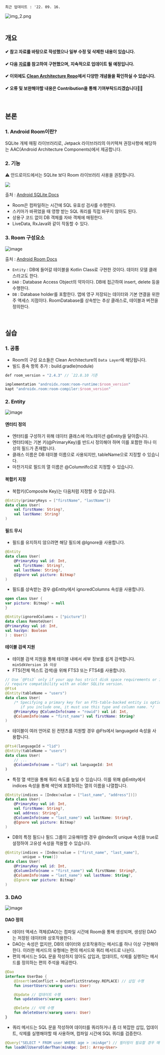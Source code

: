 `최근 업데이트 : '22. 09. 16.`

![img_2.png](https://resources.stdio.vn/content/article/luu-tru-du-lieu-voi-sqlite-trong-android/thumbnail-hd/blob-1605173321355@960x540.png)  
</br>

## 개요
#### ✔ 참고 자료를 바탕으로 작성했으나 일부 수정 및 삭제한 내용이 있습니다.
#### ✔ 다음 [자료](https://blog.yena.io/studynote/2018/09/08/Android-Kotlin-Room.html)를 참고하여 구현했으며, 지속적으로 업데이트 될 예정입니다.
#### ✔ 이외에도 [Clean Architecture Repo](https://github.com/woongcheol/Android-Clean-Architecture)에서 다양한 개념들을 확인하실 수 있습니다.
#### ✔ 오류 및 보완해야할 내용은 Contribution을 통해 기여부탁드리겠습니다🙇‍♂️
<br/>

## 본론
### 1. Android Room이란?
SQLite 개체 매핑 라이브러리로, Jetpack 라이브러리의 아키텍쳐 권장사항에 해당하는 AAC(Android Architecture Components)에서 제공합니다.
### 2. 기능
⚠ 안드로이드에서는 SQLite 보다 Room 라이브러리 사용을 권장합니다. 

![](https://user-images.githubusercontent.com/86638578/182986978-8d28e412-aa90-4d54-81da-ff06b7db4e9f.png)

출처 : [Android SQLite Docs](https://developer.android.com/training/data-storage/sqlite)

- Room은 컴파일하는 시간에 SQL 유효성 검사를 수행한다.
- 스키마가 바뀌었을 때 영향 받는 SQL 쿼리를 직접 바꾸지 않아도 된다.
- 상용구 코드 없이 DB 객체를 자바 객체에 매핑한다.
- LiveData, RxJava와 같이 작동할 수 있다.

### 3. Room 구성요소
![image](https://user-images.githubusercontent.com/86638578/183840483-0ef7506e-0e57-4ee2-bf02-4a2406109a47.png)

출처 : [Android Room Docs](https://developer.android.com/training/data-storage/room?hl=ko)

- `Entity` : DB에 들어갈 테이블을 Kotlin Class로 구현한 것이다. 데이터 모델 클래스라고도 한다.
- `DAO` : Database Access Object의 약자이다. DB에 접근하여 insert, delete 등을 수행한다.
- `DB` : Database holder를 포함한다. 앱에 영구 저장되는 데이터와 기본 연결을 위한 주 액세스 지점이다. RoomDatabase를 상속받는 추상 클래스로, 테이블과 버전을 정의한다.
<br/>

## 실습
### 1. 공통
- Room의 구성 요소들은 Clean Architecture의 `Data Layer`에 해당됩니다.
- 빌드 종속 항목 추가 : build.gradle(module)
```kotlin
def room_version = "2.4.3" // `22.8.10 기준

implementation "androidx.room:room-runtime:$room_version"
kapt "androidx.room:room-compiler:$room_version"
```

### 2. Entity
![image](https://user-images.githubusercontent.com/86638578/183840167-5c3724ec-d375-42d5-a6a2-2e31fddb12ce.png)

#### 엔터티 정의
- 엔터티를 구성하기 위해 데이터 클래스에 어노테이션 @Entity을 달아줍니다.  
- 엔터티에는 기본 키(@PrimaryKey)를 반드시 정의해야 하며 이를 포함한 하나 이상의 필드가 존재합니다.
- 클래스 이름은 DB 테이블 이름으로 사용되지만, tableName으로 지정할 수 있습니다.
- 마찬가지로 필드의 열 이름은 @ColumnIfo으로 지정할 수 있습니다.
#### 복합키 지정
- 복합키(Composite Key)는 다음처럼 지정할 수 있습니다.
```kotlin
@Entity(primaryKeys = ["firstName", "lastName"])
data class User(
    val firstName: String?,
    val lastName: String?
)
```
#### 필드 무시
- 필드를 유지하지 않으려면 해당 필드에 @Ignore을 사용합니다.
```kotlin
@Entity
data class User(
    @PrimaryKey val id: Int,
    val firstName: String?,
    val lastName: String?,
    @Ignore val picture: Bitmap?
)
```
- 필드를 상속받는 경우 @Entity에서 ignoredColumns 속성을 사용합니다.
```kotlin
open class User {
var picture: Bitmap? = null
}

@Entity(ignoredColumns = ["picture"])
data class RemoteUser(
@PrimaryKey val id: Int,
val hasVpn: Boolean
) : User()
```
#### 테이블 검색 지원
- 테이블 검색 지원을 통해 테이블 내에서 세부 정보를 쉽게 검색합니다. `minSdkVersion 16 이상`
- FTS(전체 텍스트 검색)을 위해 FTS3 또는 FTS4를 사용합니다.
```kotlin
// Use `@Fts3` only if your app has strict disk space requirements or if you
// require compatibility with an older SQLite version.
@Fts4
@Entity(tableName = "users")
data class User(
    /* Specifying a primary key for an FTS-table-backed entity is optional, but
       if you include one, it must use this type and column name. */
    @PrimaryKey @ColumnInfo(name = "rowid") val id: Int,
    @ColumnInfo(name = "first_name") val firstName: String?
)
```
- 테이블이 여러 언어로 된 컨텐츠를 지원할 경우 @Fts에서 languageId 속성을 사용합니다.
```kotlin
@Fts4(languageId = "lid")
@Entity(tableName = "users")
data class User(
    // ...
    @ColumnInfo(name = "lid") val languageId: Int
)
```
- 특정 열 색인을 통해 쿼리 속도를 높일 수 있습니다. 이를 위해 @Entity에서 indices 속성을 통해 색인에
포함하려는 열의 이름을 나열합니다.
```kotlin
@Entity(indices = [Index(value = ["last_name", "address"])])
data class User(
    @PrimaryKey val id: Int,
    val firstName: String?,
    val address: String?,
    @ColumnInfo(name = "last_name") val lastName: String?,
    @Ignore val picture: Bitmap?
)
```
- DB의 특정 필드나 필드 그룹이 고유해야할 경우 @Index의 unique 속성을 true로 설정하여 고유성 속성을 적용할 수 있습니다.
```kotlin
@Entity(indices = [Index(value = ["first_name", "last_name"],
        unique = true)])
data class User(
    @PrimaryKey val id: Int,
    @ColumnInfo(name = "first_name") val firstName: String?,
    @ColumnInfo(name = "last_name") val lastName: String?,
    @Ignore var picture: Bitmap?
)
```

### 3. DAO
![image](https://user-images.githubusercontent.com/86638578/190575170-11154d6f-1752-48df-ac58-f638ad181bcc.png)

#### DAO 정의
- 데이터 액세스 객체(DAO)는 컴파일 시간에 Room을 통해 생성되며, 생성된 DAO는 저장된 데이터와 상호작용한다.
- DAO는 속성은 없지만, DB의 데이터와 상호작용하는 메서드를 하나 이상 구현해야한다. 이러한 메서드의 유형에는 편의 메서드와 쿼리 메서드로 나뉜다.
- 편의 메서드는 SQL 문을 작성하지 않아도 삽입과, 업데이트, 삭제를 실행하는 메서드를 정의하는 편의 주석을 제공한다.
```kotlin
@Dao
interface UserDao {
    @Insert(onConflict = OnConflictStrategy.REPLACE) // 삽입 수행
    fun insertUsers(vararg users: User)

    @Update // 업데이트 수행
    fun updateUsers(vararg users: User)

    @Delete // 삭제 수행
    fun deleteUsers(vararg users: User)
}
```
- 쿼리 메서드는 SQL 문을 작성하여 데이터를 쿼리하거나 좀 더 복잡한 삽입, 업데이트, 삭제를 실행해야할 때 사용하며, 컴파일 시간에 SQL 쿼리를 검증한다.
```kotlin
@Query("SELECT * FROM user WHERE age > :minAge") // 필터링이 필요할 경우 매개 변수를 허용하여 쿼리에 적용한다.
fun loadAllUsersOlderThan(minAge: Int): Array<User>
```
